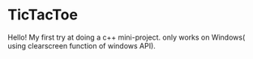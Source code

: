 # TicTacToe
Hello!
My first try at doing a c++ mini-project.
only works on Windows( using clearscreen function of windows API).

